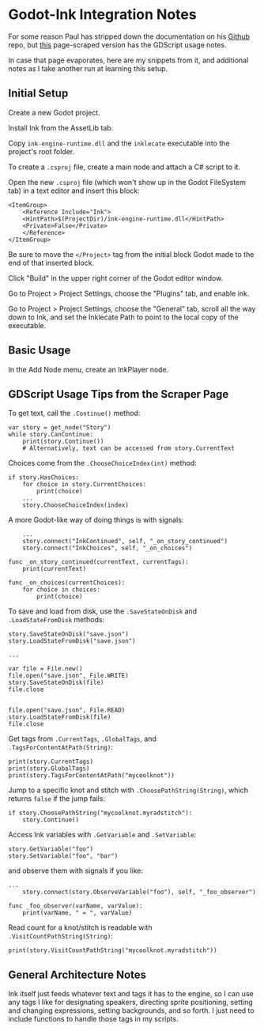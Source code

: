 # Godot-Ink Integration Notes

For some reason Paul has stripped down the documentation on his
[Github](https://github.com/paulloz/godot-ink "wikilink") repo, but
[this](https://freesoft.dev/program/117139627 "wikilink") page-scraped
version has the GDScript usage notes.

In case that page evaporates, here are my snippets from it, and
additional notes as I take another run at learning this setup.

## Initial Setup

Create a new Godot project.

Install Ink from the AssetLib tab.

Copy `ink-engine-runtime.dll` and the `inklecate` executable into the
project's root folder.

To create a `.csproj` file, create a main node and attach a C# script to
it.

Open the new `.csproj` file (which won't show up in the Godot
FileSystem tab) in a text editor and insert this block:

```
<ItemGroup>
    <Reference Include="Ink">
    <HintPath>$(ProjectDir)/ink-engine-runtime.dll</HintPath>
    <Private>False</Private>
    </Reference>
</ItemGroup>
```

Be sure to move the `</Project>` tag from the initial block
Godot made to the end of that inserted block.

Click "Build" in the upper right corner of the Godot editor window.

Go to Project > Project Settings, choose the "Plugins" tab, and
enable ink.

Go to Project > Project Settings, choose the "General" tab, scroll
all the way down to Ink, and set the Inklecate Path to point to the
local copy of the executable.

## Basic Usage

In the Add Node menu, create an InkPlayer node.

## GDScript Usage Tips from the Scraper Page 

To get text, call the `.Continue()` method:

```
var story = get_node("Story")
while story.CanContinue:
    print(story.Continue())
    # Alternatively, text can be accessed from story.CurrentText
```
Choices come from the `.ChooseChoiceIndex(int)` method:

```
if story.HasChoices:
    for choice in story.CurrentChoices:
        print(choice)
    ...
    story.ChooseChoiceIndex(index)
```

A more Godot-like way of doing things is with signals:

```
    ...
    story.connect("InkContinued", self, "_on_story_continued")
    story.connect("InkChoices", self, "_on_choices")

func _on_story_continued(currentText, currentTags):
    print(currentText)

func _on_choices(currentChoices):
    for choice in choices:
        print(choice)
```

To save and load from disk, use the `.SaveStateOnDisk` and
`.LoadStateFromDisk` methods:

```
story.SaveStateOnDisk("save.json")
story.LoadStateFromDisk("save.json")

...

var file = File.new()
file.open("save.json", File.WRITE)
story.SaveStateOnDisk(file)
file.close


file.open("save.json", File.READ)
story.LoadStateFromDisk(file)
file.close
```

Get tags from `.CurrentTags`, `.GlobalTags`, and
`.TagsForContentAtPath(String)`:

```
print(story.CurrentTags)
print(story.GlobalTags)
print(story.TagsForContentAtPath("mycoolknot"))
```

Jump to a specific knot and stitch with `.ChoosePathString(String)`,
which returns `false` if the jump fails:

```
if story.ChoosePathString("mycoolknot.myradstitch"):
    story.Continue()
```

Access Ink variables with `.GetVariable` and `.SetVariable`:

```
story.GetVariable("foo")
story.SetVariable("foo", "bar")
```

and observe them with signals if you like:

```
...
    story.connect(story.ObserveVariable("foo"), self, "_foo_observer")

func _foo_observer(varName, varValue):
    print(varName, " = ", varValue)
```

Read count for a knot/stitch is readable with
`.VisitCountPathString(String)`:

```
print(story.VisitCountPathString("mycoolknot.myradstitch"))
```

## General Architecture Notes

Ink itself just feeds whatever text and tags it has to the engine, so I
can use any tags I like for designating speakers, directing sprite
positioning, setting and changing expressions, setting backgrounds, and
so forth. I just need to include functions to handle those tags in my
scripts.
